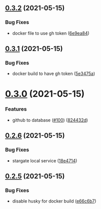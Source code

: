 ## [0.3.2](https://github.com/EddieHubCommunity/api/compare/v0.3.1...v0.3.2) (2021-05-15)


### Bug Fixes

* docker file to use gh token ([6e9ea84](https://github.com/EddieHubCommunity/api/commit/6e9ea849be0f29f286f43895855ac2d78823503b))



## [0.3.1](https://github.com/EddieHubCommunity/api/compare/v0.3.0...v0.3.1) (2021-05-15)


### Bug Fixes

* docker build to have gh token ([5e3475a](https://github.com/EddieHubCommunity/api/commit/5e3475a8841a3526762abd281764725f71995d6c))



# [0.3.0](https://github.com/EddieHubCommunity/api/compare/v0.2.6...v0.3.0) (2021-05-15)


### Features

* github to database ([#100](https://github.com/EddieHubCommunity/api/issues/100)) ([824432d](https://github.com/EddieHubCommunity/api/commit/824432de9034839a5df06a7cfd5a2214fde5ff49))



## [0.2.6](https://github.com/EddieHubCommunity/api/compare/v0.2.5...v0.2.6) (2021-05-15)


### Bug Fixes

* stargate local service ([18e4714](https://github.com/EddieHubCommunity/api/commit/18e47148e7840bbc67fd45cd8764dc86295d29e2))



## [0.2.5](https://github.com/EddieHubCommunity/api/compare/v0.2.4...v0.2.5) (2021-05-15)


### Bug Fixes

* disable husky for docker build ([e66c6b7](https://github.com/EddieHubCommunity/api/commit/e66c6b7c5925a975062a2a3aa0291cf1a34fd7b8))




